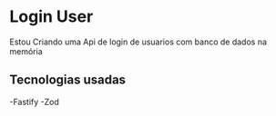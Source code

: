# Login User

Estou Criando uma Api de login de usuarios com banco de dados na memória

## Tecnologias usadas
  -Fastify
  -Zod
